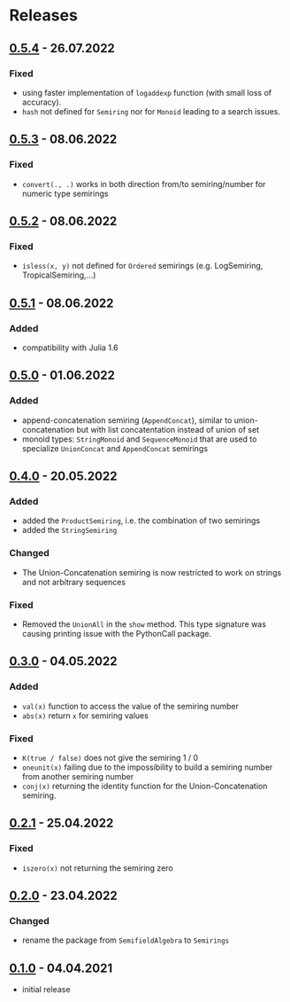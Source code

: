 # Releases

## [0.5.4](https://github.com/FAST-ASR/Semirings.jl/releases/tag/v0.5.4) - 26.07.2022
### Fixed
- using faster implementation of `logaddexp` function (with small loss
  of accuracy).
- `hash` not defined for `Semiring` nor for `Monoid` leading to a search issues.

## [0.5.3](https://github.com/FAST-ASR/Semirings.jl/releases/tag/v0.5.3) - 08.06.2022
### Fixed
- `convert(., .)` works in both direction from/to semiring/number for
  numeric type semirings

## [0.5.2](https://github.com/FAST-ASR/Semirings.jl/releases/tag/v0.5.2) - 08.06.2022
### Fixed
- `isless(x, y)` not defined for `Ordered` semirings (e.g. LogSemiring, TropicalSemiring,...)

## [0.5.1](https://github.com/FAST-ASR/Semirings.jl/releases/tag/v0.5.1) - 08.06.2022
### Added
- compatibility with Julia 1.6

## [0.5.0](https://github.com/FAST-ASR/Semirings.jl/releases/tag/v0.5.0) - 01.06.2022
### Added
- append-concatenation semiring (`AppendConcat`), similar to
  union-concatenation but with list concatentation instead of union
  of set
- monoid types: `StringMonoid` and `SequenceMonoid` that are used to
  specialize `UnionConcat` and `AppendConcat` semirings

## [0.4.0](https://github.com/FAST-ASR/Semirings.jl/releases/tag/v0.4.0) - 20.05.2022
### Added
- added the `ProductSemiring`, i.e. the combination of two semirings
- added the `StringSemiring`
### Changed
- The Union-Concatenation semiring is now restricted to work on strings
  and not arbitrary sequences
### Fixed
- Removed the `UnionAll` in the `show` method. This type signature was
  causing printing issue with the PythonCall package.

## [0.3.0](https://github.com/FAST-ASR/Semirings.jl/releases/tag/v0.3.0) - 04.05.2022
### Added
- `val(x)` function to access the value of the semiring number
- `abs(x)` return `x` for semiring values

### Fixed
- `K(true / false)` does not give the semiring 1 / 0
- `oneunit(x)` failing due to the impossibility to build
  a semiring number from another semiring number
- `conj(x)` returning the identity function for the Union-Concatenation
  semiring.

## [0.2.1](https://github.com/FAST-ASR/Semirings.jl/releases/tag/v0.2.1) - 25.04.2022
### Fixed
- `iszero(x)` not returning the semiring zero

## [0.2.0](https://github.com/FAST-ASR/Semirings.jl/releases/tag/v0.2.0) - 23.04.2022
### Changed
- rename the package from `SemifieldAlgebra` to `Semirings`

## [0.1.0](https://github.com/FAST-ASR/Semirings.jl/releases/tag/v0.1.0) - 04.04.2021
- initial release

